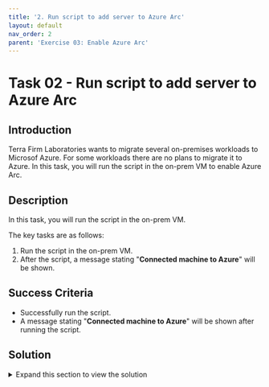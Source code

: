 ```yaml
---
title: '2. Run script to add server to Azure Arc'
layout: default
nav_order: 2
parent: 'Exercise 03: Enable Azure Arc'
---
```


# Task 02 - Run script to add server to Azure Arc

## Introduction

Terra Firm Laboratories wants to migrate several on-premises workloads to Microsof Azure. For some workloads there are no plans to migrate it to Azure. In this task, you will run the script in the on-prem VM to enable Azure Arc.

## Description

In this task, you will run the script in the on-prem VM.

The key tasks are as follows:

1. Run the script in the on-prem VM.
2. After the script, a message stating "**Connected machine to Azure**" will be shown.

## Success Criteria

* Successfully run the script.
* A message stating "**Connected machine to Azure**" will be shown after running the script.

## Solution

<details markdown="block">
<summary>Expand this section to view the solution</summary>

1. In the **Azure Portal**, navigate to the **Resource Group** that you created for this lab, then select the **On-premises APP VM** named similar to `terrafirm-onprem-app-vm`.

    ![The Resource group with on-premises APP VM highlighted.](../../resources/images/lab00_03_VirtualMachine.png  "Azure resource group")

1. On the left, select **Bastion** under **Connect**.

1. Enter the **Username** and **Password**, then select **Connect**.

    > **Note**: When the VM was created the credentials were set up as:
    - **Authentication Type**: `VM Password`
    - **Username**: `demouser`
    - **Password**: `<the password you chose when provisioning the VM>`

1. Once connected to the Linux Host VM, run the following cmd:

    ``` bash
        sudo systemctl is-active walinuxagent && systemctl stop walinuxagent
        sudo systemctl is-active walinuxagent && systemctl disable walinuxagent
    ```

    > **Note**: The output should show that the `walinuxagent` service is inactive.

1. Run the following cmd:

    ```bash
        sudo firewall-cmd --permanent --direct --add-rule ipv4 filter OUTPUT 1 -p tcp -d 169.254.169.254 -j REJECT
        sudo firewall-cmd --reload
    ```

    > **Note**: The output should show that the firewall rules have been updated.

1. Within the Virtual Machine Bastion Connection, paste in the contents of the Azure Arc `OnboardingScript.sh` script previously downloaded.

1. Run the full script. This will install the Azure Arc agent and Arc-enable the VM. When the script asks to open a browser window to authenticate, follow the instructions and enter your credentials to authenticate with Azure.

    >**Note: Use the bastion clipboard by coping any commands and then opening the clipboard to retrieve the text you are copying

1. When the script finishes executing successfully, a message stating "**Connected machine to Azure**" will be shown, along with the Azure Portal resource URL for the Azure Arc-enabled Server

</details>
